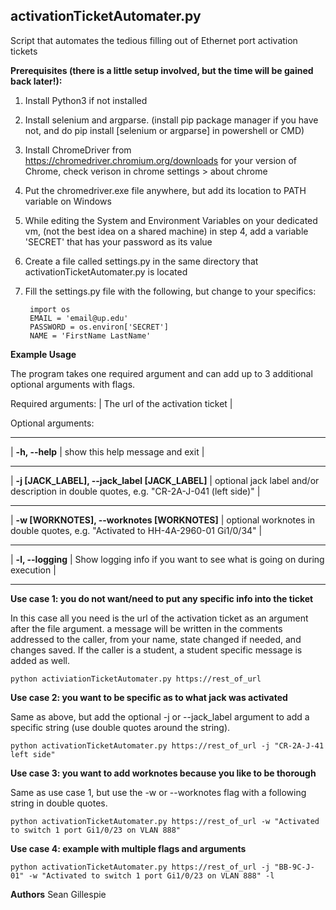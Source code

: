 ## activationTicketAutomater.py

Script that automates the tedious filling out of Ethernet port activation tickets

**Prerequisites (there is a little setup involved, but the time will be gained back later!):**


1) Install Python3 if not installed
2) Install selenium and argparse. (install pip package manager if you have not, and do pip install [selenium or argparse] in powershell or CMD)
3) Install ChromeDriver from https://chromedriver.chromium.org/downloads for your version of Chrome, check verison in chrome settings > about chrome
4) Put the chromedriver.exe file anywhere, but add its location to PATH variable on Windows
5) While editing the System and Environment Variables on your dedicated vm, (not the best idea on a shared machine) in step 4, add a variable 'SECRET' that has your password as its value
6) Create a file called settings.py in the same directory that activationTicketAutomater.py is located
7) Fill the settings.py file with the following, but change to your specifics:

        import os
    	EMAIL = 'email@up.edu'
    	PASSWORD = os.environ['SECRET']
    	NAME = 'FirstName LastName'


**Example Usage**

The program takes one required argument and can add up to 3 additional optional arguments with flags.

Required arguments:
| The url of the activation ticket |
 
Optional arguments:
___________________________________________________________
| **-h, --help**    | show this help message and exit  |
_____________________________________________________________
| **-j [JACK_LABEL], --jack_label [JACK_LABEL]** | optional jack label and/or description in double quotes, e.g. "CR-2A-J-041 (left side)" |
____________________________________________________________________
| **-w [WORKNOTES], --worknotes [WORKNOTES]**  |  optional worknotes in double quotes, e.g. "Activated to HH-4A-2960-01 Gi1/0/34" |
__________________________________________________________________
| **-l, --logging**    |  Show logging info if you want to see what is going on during execution |
____________________________________________________________________________


           
    
   
       
**Use case 1: you do not want/need to put any specific info into the ticket**

In this case all you need is the url of the activation ticket as an argument after the file argument.
a message will be written in the comments addressed to the caller, from your name, state changed if needed, and changes saved. 
If the caller is a student, a student specific message is added as well.
```
python activiationTicketAutomater.py https://rest_of_url
```

**Use case 2: you want to be specific as to what jack was activated**

Same as above, but add the optional -j or --jack_label argument to add a specific string (use double quotes around the string).
```
python activationTicketAutomater.py https://rest_of_url -j "CR-2A-J-41 left side"
```

**Use case 3: you want to add worknotes because you like to be thorough**

Same as use case 1, but use the -w or --worknotes flag with a following string in double quotes.
```
python activationTicketAutomater.py https://rest_of_url -w "Activated to switch 1 port Gi1/0/23 on VLAN 888"
```
**Use case 4: example with multiple flags and arguments**
```
python activationTicketAutomater.py https://rest_of_url -j "BB-9C-J-01" -w "Activated to switch 1 port Gi1/0/23 on VLAN 888" -l
```

**Authors**
Sean Gillespie

